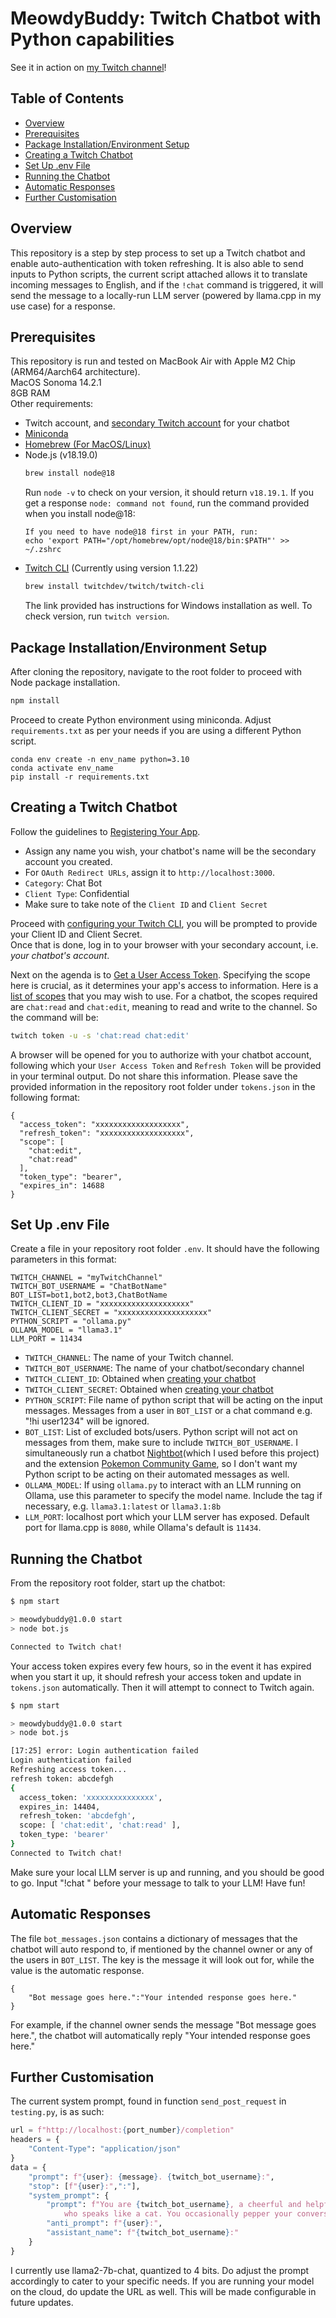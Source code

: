# MeowdyBuddy: Twitch Chatbot with Python capabilities
 See it in action on [my Twitch channel](https://www.twitch.tv/youmissedmyeye)!
## Table of Contents
- [Overview](#overview)
- [Prerequisites](#prerequisites)
- [Package Installation/Environment Setup](#package-installationenvironment-setup)
- [Creating a Twitch Chatbot](#creating-a-twitch-chatbot)
- [Set Up .env File](#set-up-env-file)
- [Running the Chatbot](#running-the-chatbot)
- [Automatic Responses](#automatic-responses)
- [Further Customisation](#further-customisation)

## Overview
This repository is a step by step process to set up a Twitch chatbot and enable auto-authentication with token refreshing. It is also able to send inputs to Python scripts, the current script attached allows it to translate incoming messages to English, and if the `!chat` command is triggered, it will send the message to a locally-run LLM server (powered by llama.cpp in my use case) for a response.
## Prerequisites
This repository is run and tested on MacBook Air with Apple M2 Chip (ARM64/Aarch64 architecture).<br>
MacOS Sonoma 14.2.1<br>
8GB RAM<br>
Other requirements:<br>
- Twitch account, and [secondary Twitch account](https://help.twitch.tv/s/article/creating-an-account-with-twitch?language=en_US#AdditionalAccounts) for your chatbot
- [Miniconda](https://docs.conda.io/projects/miniconda/en/latest/)
- [Homebrew (For MacOS/Linux)](https://brew.sh/)
- Node.js (v18.19.0)
    ```bash
    brew install node@18
    ```
    Run `node -v` to check on your version, it should return `v18.19.1`. If you get a response `node: command not found`, run the command provided when you install node@18:<br>
    ```
    If you need to have node@18 first in your PATH, run:
    echo 'export PATH="/opt/homebrew/opt/node@18/bin:$PATH"' >> ~/.zshrc
    ```
- [Twitch CLI](https://dev.twitch.tv/docs/cli/) (Currently using version 1.1.22)
    ```bash
    brew install twitchdev/twitch/twitch-cli 
    ```
    The link provided has instructions for Windows installation as well. To check version, run `twitch version`.
## Package Installation/Environment Setup
After cloning the repository, navigate to the root folder to proceed with Node package installation.<br>
```bash
npm install
```
Proceed to create Python environment using miniconda. Adjust `requirements.txt` as per your needs if you are using a different Python script.
```
conda env create -n env_name python=3.10
conda activate env_name
pip install -r requirements.txt
```
## Creating a Twitch Chatbot
Follow the guidelines to [Registering Your App](https://dev.twitch.tv/docs/authentication/register-app/). 
- Assign any name you wish, your chatbot's name will be the secondary account you created. 
- For `OAuth Redirect URLs`, assign it to `http://localhost:3000`. 
- `Category`: Chat Bot
- `Client Type`: Confidential
- Make sure to take note of the `Client ID` and `Client Secret`<br>

Proceed with [configuring your Twitch CLI](https://dev.twitch.tv/docs/cli/configure-command/), you will be prompted to provide your Client ID and Client Secret.<br>
Once that is done, log in to your browser with your secondary account, i.e. *your chatbot's account*.

Next on the agenda is to [Get a User Access Token](https://dev.twitch.tv/docs/cli/token-command/#user-access-token).
Specifying the scope here is crucial, as it determines your app's access to information. Here is a [list of scopes](https://dev.twitch.tv/docs/authentication/scopes/#twitch-api-scopes) that you may wish to use. For a chatbot, the scopes required are `chat:read` and `chat:edit`, meaning to read and write to the channel. So the command will be:
```bash
twitch token -u -s 'chat:read chat:edit'
```
A browser will be opened for you to authorize with your chatbot account, following which your `User Access Token` and `Refresh Token` will be provided in your terminal output. Do not share this information. Please save the provided information in the repository root folder under `tokens.json` in the following format:
```
{
  "access_token": "xxxxxxxxxxxxxxxxxxx",
  "refresh_token": "xxxxxxxxxxxxxxxxxxx",
  "scope": [
    "chat:edit",
    "chat:read"
  ],
  "token_type": "bearer",
  "expires_in": 14688
}
```
## Set Up .env File
Create a file in your repository root folder `.env`. It should have the following parameters in this format:
```
TWITCH_CHANNEL = "myTwitchChannel"
TWITCH_BOT_USERNAME = "ChatBotName"
BOT_LIST=bot1,bot2,bot3,ChatBotName
TWITCH_CLIENT_ID = "xxxxxxxxxxxxxxxxxxxx"
TWITCH_CLIENT_SECRET = "xxxxxxxxxxxxxxxxxxxx"
PYTHON_SCRIPT = "ollama.py"
OLLAMA_MODEL = "llama3.1"
LLM_PORT = 11434
```
- `TWITCH_CHANNEL`: The name of your Twitch channel.
- `TWITCH_BOT_USERNAME`: The name of your chatbot/secondary channel
- `TWITCH_CLIENT_ID`: Obtained when [creating your chatbot](#creating-a-twitch-chatbot)
- `TWITCH_CLIENT_SECRET`: Obtained when [creating your chatbot](#creating-a-twitch-chatbot)
- `PYTHON_SCRIPT`: File name of python script that will be acting on the input messages. Messages from a user in `BOT_LIST` or a chat command e.g. "!hi user1234" will be ignored.
- `BOT_LIST`: List of excluded bots/users. Python script will not act on messages from them, make sure to include `TWITCH_BOT_USERNAME`. I simultaneously run a chatbot [Nightbot](https://nightbot.tv/)(which I used before this project) and the extension [Pokemon Community Game](https://www.twitch.tv/directory/category/pokemon-community-game), so I don't want my Python script to be acting on their automated messages as well.
- `OLLAMA_MODEL`: If using `ollama.py` to interact with an LLM running on Ollama, use this parameter to specify the model name. Include the tag if necessary, e.g. `llama3.1:latest` or `llama3.1:8b`
- `LLM_PORT`: localhost port which your LLM server has exposed. Default port for llama.cpp is `8080`, while Ollama's default is `11434`.
## Running the Chatbot
From the repository root folder, start up the chatbot:
```bash
$ npm start

> meowdybuddy@1.0.0 start
> node bot.js

Connected to Twitch chat!
```
Your access token expires every few hours, so in the event it has expired when you start it up, it should refresh your access token and update in `tokens.json` automatically. Then it will attempt to connect to Twitch again.
```bash
$ npm start

> meowdybuddy@1.0.0 start
> node bot.js

[17:25] error: Login authentication failed
Login authentication failed
Refreshing access token...
refresh token: abcdefgh
{
  access_token: 'xxxxxxxxxxxxxxx',
  expires_in: 14404,
  refresh_token: 'abcdefgh',
  scope: [ 'chat:edit', 'chat:read' ],
  token_type: 'bearer'
}
Connected to Twitch chat!
```
Make sure your local LLM server is up and running, and you should be good to go. Input "!chat " before your message to talk to your LLM! Have fun!
## Automatic Responses
The file `bot_messages.json` contains a dictionary of messages that the chatbot will auto respond to, if mentioned by the channel owner or any of the users in `BOT_LIST`. The key is the message it will look out for, while the value is the automatic response.
```
{
    "Bot message goes here.":"Your intended response goes here."
}
```
For example, if the channel owner sends the message "Bot message goes here.", the chatbot will automatically reply "Your intended response goes here."
## Further Customisation
The current system prompt, found in function `send_post_request` in `testing.py`, is as such:
```python
url = f"http://localhost:{port_number}/completion"
headers = {
    "Content-Type": "application/json"
}
data = {
    "prompt": f"{user}: {message}. {twitch_bot_username}:",
    "stop": [f"{user}:",":"],
    "system_prompt": {
        "prompt": f"You are {twitch_bot_username}, a cheerful and helpful cat assistant \
            who speaks like a cat. You occasionally pepper your conversation with cat sounds.",
        "anti_prompt": f"{user}:",
        "assistant_name": f"{twitch_bot_username}:"
    }
}
```
I currently use llama2-7b-chat, quantized to 4 bits. Do adjust the prompt accordingly to cater to your specific needs. If you are running your model on the cloud, do update the URL as well. This will be made configurable in future updates.
